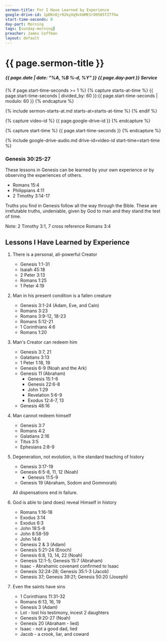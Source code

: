 ```yaml
---
sermon-title: For I Have Learned by Experience
google-drive-id: 1pDKn8jr02kyUq9vXmMESrO9565T2Tfhw
start-time-seconds: 0
day-part: Morning
tags: [sunday-morning]
preacher: James Coffman
layout: default
---
```


# {{ page.sermon-title }}

##### {{ page.date | date: "%A, %B %-d, %Y" }} {{ page.day-part }} Service

{% if page.start-time-seconds >= 1 %}
{% capture starts-at-time %}
{{ page.start-time-seconds | divided_by: 60 }}:{{ page.start-time-seconds | modulo: 60 }}
{% endcapture %}

{% include sermon-starts-at.md starts-at=starts-at-time %}
{% endif %}

{% capture video-id %}
{{ page.google-drive-id }}
{% endcapture %}

{% capture start-time %}
{{ page.start-time-seconds }}
{% endcapture %}

{% include google-drive-audio.md drive-id=video-id start-time=start-time %}

### Genesis 30:25-27

These lessons in Genesis can be learned by your own experience or by observing the experiences of others.

- Romans 15:4
- Philippians 4:11
- 2 Timothy 3:14-17

Truths you find in Genesis follow all the way through the Bible. These are irrefutable truths, undeniable, given by God to man and they stand the test of time.

Note: 2 Timothy 3:1, 7 cross reference Romans 3:4

## Lessons I Have Learned by Experience

1. There is a personal, all-powerful Creator

    - Genesis 1:1-31
    - Isaiah 45:18
    - 2 Peter 3:13
    - Romans 1:25
    - 1 Peter 4:19

2. Man in his present condition is a fallen creature

    - Genesis 3:1-24 (Adam, Eve, and Cain)
    - Romans 3:23
    - Romans 3:9-12, 18-23
    - Romans 5:12-21
    - 1 Corinthians 4:6
    - Romans 1:20

3. Man's Creator can redeem him

    - Genesis 3:7, 21
    - Galatians 3:13
    - 1 Peter 1:18, 19
    - Genesis 6-9 (Noah and the Ark)
    - Genesis 11 (Abraham)
        - Genesis 15:1-6
        - Genesis 22:6-8
        - John 1:29
        - Revelation 5:6-9
        - Exodus 12:4-7, 13
    - Genesis 48:16

4. Man cannot redeem himself

    - Genesis 3:7
    - Romans 4:2
    - Galatians 2:16
    - Titus 3:5
    - Ephesians 2:8-9

5. Degeneration, not evolution, is the standard teaching of history

    - Genesis 3:17-19
    - Genesis 6:5-8, 11, 12 (Noah)
        - Genesis 11:5-9
    - Genesis 19 (Abraham, Sodom and Gommorah)

    All dispensations end in failure.

6. God is able to (and does) reveal Himself in history

    - Romans 1:16-18
    - Exodus 3:14
    - Exodus 6:3
    - John 18:5-8
    - John 8:58-59
    - John 14:6
    - Genesis 2 & 3 (Adam)
    - Genesis 5:21-24 (Enoch)
    - Genesis 6:8, 13, 14, 22 (Noah)
    - Genesis 12:1-5; Genesis 15:7 (Abraham)
    - Isaac - Abrahamic covenant confirmed to Isaac
    - Genesis 32:24-28; Genesis 35:1-3 (Jacob)
    - Genesis 37; Genesis 39:21; Genesis 50:20 (Joseph)

7. Even the saints have sins

    - 1 Corinthians 11:31-32
    - Romans 6:13, 16, 19
    - Genesis 3 (Adam)
    - Lot - lost his testimony, incest 2 daughters
    - Genesis 9:20-27 (Noah)
    - Genesis 20 (Abraham - lied)
    - Isaac - not a good dad, lied
    - Jacob - a crook, liar, and coward